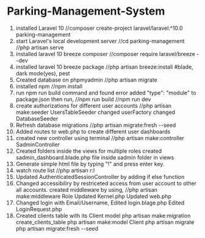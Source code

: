 # Parking-Management-System
01) installed Laravel 10
        //composer create-project laravel/laravel:^10.0 parking-management
02) start Laravel's local development server 
        //cd parking-management
        //php artisan serve
03) installed laravel 10 breeze composer
        //composer require laravel/breeze --dev
04) installed laravel 10 breeze package
       //php artisan breeze:install
        #blade, dark mode(yes), pest
05) Created database on phpmyadmin
        //php artisan migrate
06) installed npm
        //npm install
07) run npm run build command and found error
        added "type": "module" to package.json
        then run,
                //npm run build
        //npm run dev
08) create authorizations for different user accounts
        //php artisan make:seeder UsersTableSeeder
        changed userFactory
        changed DatabaseSeeder
09) Refresh database migrations
        //php artisan migrate:fresh --seed
10) Added routes to web.php to create different user dashboards
11) created new controller using terminal
        //php artisan make:controller SadminController
12) Created folders inside the views for multiple roles
        created sadmin_dashboard.blade.php file inside sadmin folder in views
13) Generate simple html file by typing "!" and press enter key.
14) watch route list
        //php artisan r:l
15) Updated AuthenticatedSessionController by adding if else function
16) Changed accessibiliry by restriceted access from user account to other all accounts.
        created middleware by using,
        //php artisan make:middleware Role
        Updated Kernel.php
        Updated web.php
17) Changed login with Email/Username,
        Edited login.blage.php
        Edited LoginRequest.php
18) Created clients table with its Client model
        php artisan make:migration create_clients_table
        php artisan make:model Client
        php artisan migrate
        php artisan migrate:fresh --seed
